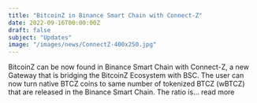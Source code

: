 ```yaml
---
title: "BitcoinZ in Binance Smart Chain with Connect-Z"
date: 2022-09-16T00:00:00Z
draft: false
subject: "Updates"
image: "/images/news/ConnectZ-400x250.jpg"
---
```


BitcoinZ can be now found in Binance Smart Chain with Connect-Z, a new Gateway that is bridging the BitcoinZ Ecosystem with BSC. The user can now turn native BTCZ coins to same number of tokenized BTCZ (wBTCZ) that are released in the Binance Smart Chain. The ratio is...
read more
